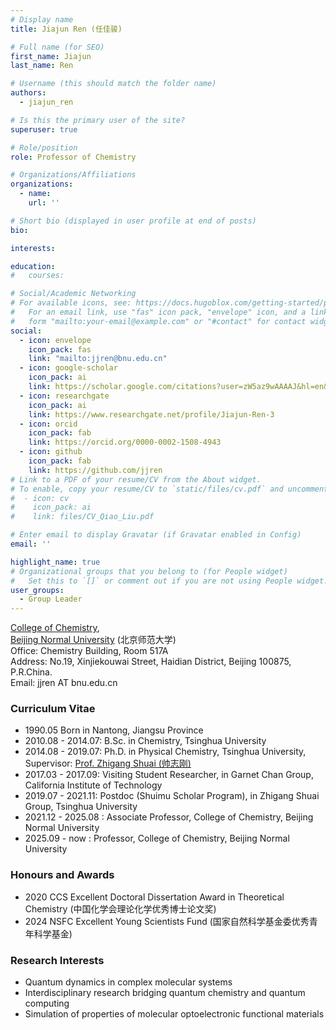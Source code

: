 ```yaml
---
# Display name
title: Jiajun Ren (任佳骏)

# Full name (for SEO)
first_name: Jiajun
last_name: Ren

# Username (this should match the folder name)
authors:
  - jiajun_ren

# Is this the primary user of the site?
superuser: true

# Role/position
role: Professor of Chemistry

# Organizations/Affiliations
organizations:
  - name: 
    url: ''

# Short bio (displayed in user profile at end of posts)
bio: 

interests:

education:
#   courses:

# Social/Academic Networking
# For available icons, see: https://docs.hugoblox.com/getting-started/page-builder/#icons
#   For an email link, use "fas" icon pack, "envelope" icon, and a link in the
#   form "mailto:your-email@example.com" or "#contact" for contact widget.
social:
  - icon: envelope
    icon_pack: fas
    link: "mailto:jjren@bnu.edu.cn"
  - icon: google-scholar
    icon_pack: ai
    link: https://scholar.google.com/citations?user=zW5az9wAAAAJ&hl=en&oi=ao
  - icon: researchgate
    icon_pack: ai
    link: https://www.researchgate.net/profile/Jiajun-Ren-3
  - icon: orcid
    icon_pack: fab
    link: https://orcid.org/0000-0002-1508-4943
  - icon: github
    icon_pack: fab
    link: https://github.com/jjren
# Link to a PDF of your resume/CV from the About widget.
# To enable, copy your resume/CV to `static/files/cv.pdf` and uncomment the lines below.
#  - icon: cv
#    icon_pack: ai
#    link: files/CV_Qiao_Liu.pdf

# Enter email to display Gravatar (if Gravatar enabled in Config)
email: ''

highlight_name: true
# Organizational groups that you belong to (for People widget)
#   Set this to `[]` or comment out if you are not using People widget. Principal Investigators/Researchers/Grad Students/Administration/Visitors/Alumni
user_groups:
  - Group Leader
---
```


[College of Chemistry](http://www.chem.bnu.edu.cn/),<br>
[Beijing Normal University](https://www.bnu.edu.cn) (北京师范大学)<br>
Office: Chemistry Building, Room 517A <br>
Address: No.19, Xinjiekouwai Street, Haidian District, Beijing 100875, P.R.China.<br>
Email: jjren AT bnu.edu.cn

### Curriculum Vitae
- 1990.05 Born in Nantong, Jiangsu Province
- 2010.08 - 2014.07: B.Sc. in Chemistry, Tsinghua University
- 2014.08 - 2019.07: Ph.D. in Physical Chemistry, Tsinghua University, Supervisor: [Prof. Zhigang Shuai (帅志刚)](http://www.shuaigroup.net/)
- 2017.03 - 2017.09: Visiting Student Researcher, in Garnet Chan Group, California Institute of Technology
- 2019.07 - 2021.11: Postdoc (Shuimu Scholar Program), in Zhigang Shuai Group, Tsinghua University
- 2021.12 - 2025.08 : Associate Professor, College of Chemistry, Beijing Normal University
- 2025.09 - now : Professor, College of Chemistry, Beijing Normal University

### Honours and Awards
- 2020 CCS Excellent Doctoral Dissertation Award in Theoretical Chemistry (中国化学会理论化学优秀博士论文奖)
- 2024 NSFC Excellent Young Scientists Fund (国家自然科学基金委优秀青年科学基金)

### Research Interests
- Quantum dynamics in complex molecular systems
- Interdisciplinary research bridging quantum chemistry and quantum computing
- Simulation of properties of molecular optoelectronic functional materials
